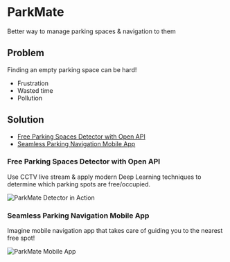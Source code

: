 # ParkMate
Better way to manage parking spaces &amp; navigation to them

## Problem
Finding an empty parking space can be hard!

* Frustration
* Wasted time
* Pollution

## Solution

* [Free Parking Spaces Detector with Open API](https://github.com/Digma/hackjunction-free-parking-spot-detector)
* [Seamless Parking Navigation Mobile App](https://github.com/adamstyrc/park-mate-android)

### Free Parking Spaces Detector with Open API
Use CCTV live stream & apply modern Deep Learning techniques to determine which parking spots are free/occupied.

![ParkMate Detector in Action](https://lh3.googleusercontent.com/5llAfXijTTv307ig66-x9Lt4YGm-cwK23gDww_0N6zU8pJ1bNY2TCy0nC0uMzUfoZSzHRKfRkQPYdpbeJkQV=w2880-h1480-rw)

### Seamless Parking Navigation Mobile App
Imagine mobile navigation app that takes care of guiding you to the nearest free spot!

![ParkMate Mobile App](https://ucd05da8d17edd67a4374c37fe5b.previews.dropboxusercontent.com/p/thumb/AAQnw3XITDjp1QIrXrk3GKyxuQTYRJULrez-Uvt646IkjmUTSB6VQqmbOkJvX-whNMl-ykcV73-EzHFkl9KPFoJsvoVVrqp7lgozenpIFGIv1aEAkhl2EFP3WjH4LdORxWQNj7hcY27UgRZUzk6LY2Yf7yxk1lml2dC0N9ve0aWWYGU7vckeod2aCQ0swkEyZJOPF7jIHVQ38yFXi0YJhvCUl3jZ8-a72LqOnCzi7uHyNA/p.png?size=2048x1536&size_mode=3)
